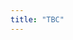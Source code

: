 ```yaml
---
title: "TBC"
---
```

<!-- 
excerpt: "Short description of portfolio item number 1<br/><img src='/images/500x300.png'>"
collection: portfolio
---
 -->